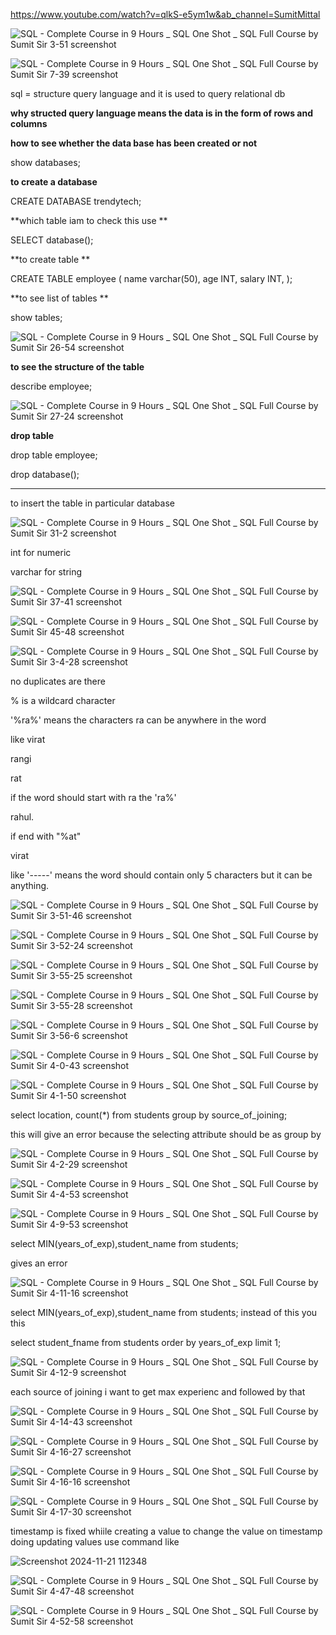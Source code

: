 https://www.youtube.com/watch?v=qlkS-e5ym1w&ab_channel=SumitMittal

![SQL - Complete Course in 9 Hours _ SQL One Shot _ SQL Full Course by Sumit Sir 3-51 screenshot](https://github.com/user-attachments/assets/44316bea-bc9d-44ac-89cd-1092c890d7ea)

![SQL - Complete Course in 9 Hours _ SQL One Shot _ SQL Full Course by Sumit Sir 7-39 screenshot](https://github.com/user-attachments/assets/9d10be8d-1802-4501-8eee-9a39e5440674)

sql = structure query language and it is used to query relational db

**why structed query language means the data is in the form of rows and columns**

**how to see whether the data base has been created or not**

show databases;

**to create a database**

CREATE DATABASE trendytech;


**which table iam to check this use **

SELECT database();


**to create table **

CREATE TABLE employee 
(
name varchar(50),
age INT,
salary INT,
);

**to see list of tables **

show tables;

![SQL - Complete Course in 9 Hours _ SQL One Shot _ SQL Full Course by Sumit Sir 26-54 screenshot](https://github.com/user-attachments/assets/b78f503c-54cc-443c-a962-59589db1aafa)


**to see the structure of the table**

describe employee;

![SQL - Complete Course in 9 Hours _ SQL One Shot _ SQL Full Course by Sumit Sir 27-24 screenshot](https://github.com/user-attachments/assets/1b9d062d-e5e6-4f2c-afe4-31c154c2f86f)

**drop table**

drop table employee;

drop database();

---

to insert the table in particular database

![SQL - Complete Course in 9 Hours _ SQL One Shot _ SQL Full Course by Sumit Sir 31-2 screenshot](https://github.com/user-attachments/assets/b94d9c43-0668-4d7f-becc-b3ec241cec9d)



int for numeric

varchar for string


![SQL - Complete Course in 9 Hours _ SQL One Shot _ SQL Full Course by Sumit Sir 37-41 screenshot](https://github.com/user-attachments/assets/e59b9e9d-eb2b-4083-8a46-bfc30d0d516d)


![SQL - Complete Course in 9 Hours _ SQL One Shot _ SQL Full Course by Sumit Sir 45-48 screenshot](https://github.com/user-attachments/assets/17176ad5-ada7-493b-9be6-c1103b258d2c)

![SQL - Complete Course in 9 Hours _ SQL One Shot _ SQL Full Course by Sumit Sir 3-4-28 screenshot](https://github.com/user-attachments/assets/b01e7483-59bf-4ffd-a9bd-6cba696af745)

no duplicates are there

% is a wildcard character

'%ra%' means the characters ra can be anywhere in the word 

like virat

rangi

rat

if the word should start with ra the 'ra%' 

rahul.

if end with "%at"

virat

like '-----'  means the word should contain only 5 characters but it can be anything.

![SQL - Complete Course in 9 Hours _ SQL One Shot _ SQL Full Course by Sumit Sir 3-51-46 screenshot](https://github.com/user-attachments/assets/71591a07-4cef-4731-908b-15bafb019171)

![SQL - Complete Course in 9 Hours _ SQL One Shot _ SQL Full Course by Sumit Sir 3-52-24 screenshot](https://github.com/user-attachments/assets/38f6ba1c-d0f5-438d-bdea-40cfbc0d11ae)

![SQL - Complete Course in 9 Hours _ SQL One Shot _ SQL Full Course by Sumit Sir 3-55-25 screenshot](https://github.com/user-attachments/assets/95a9b95d-3644-497a-a630-aa19869497fa)

![SQL - Complete Course in 9 Hours _ SQL One Shot _ SQL Full Course by Sumit Sir 3-55-28 screenshot](https://github.com/user-attachments/assets/e1d747ff-b1d8-4ee1-86bc-16530cb5e7c5)


![SQL - Complete Course in 9 Hours _ SQL One Shot _ SQL Full Course by Sumit Sir 3-56-6 screenshot](https://github.com/user-attachments/assets/390fd086-db00-4242-96f0-b7574d89c91d)

![SQL - Complete Course in 9 Hours _ SQL One Shot _ SQL Full Course by Sumit Sir 4-0-43 screenshot](https://github.com/user-attachments/assets/0101ff55-8e98-4d91-9474-26af7cfee530)

![SQL - Complete Course in 9 Hours _ SQL One Shot _ SQL Full Course by Sumit Sir 4-1-50 screenshot](https://github.com/user-attachments/assets/74191921-d5d8-42bc-a742-3503247c1724)


select location, count(*) from students group by source_of_joining;

this will give an error because the selecting attribute should be as group by

![SQL - Complete Course in 9 Hours _ SQL One Shot _ SQL Full Course by Sumit Sir 4-2-29 screenshot](https://github.com/user-attachments/assets/2f572488-ea6d-4732-9663-639206f28e2d)

![SQL - Complete Course in 9 Hours _ SQL One Shot _ SQL Full Course by Sumit Sir 4-4-53 screenshot](https://github.com/user-attachments/assets/48545830-bf9b-4b21-bd06-c512fa46a22a)

![SQL - Complete Course in 9 Hours _ SQL One Shot _ SQL Full Course by Sumit Sir 4-9-53 screenshot](https://github.com/user-attachments/assets/2beff95f-0d50-4c80-8177-8c5e6d2f22db)

select MIN(years_of_exp),student_name from students; 

gives an error

![SQL - Complete Course in 9 Hours _ SQL One Shot _ SQL Full Course by Sumit Sir 4-11-16 screenshot](https://github.com/user-attachments/assets/250e2fb5-f0f0-47c8-b68b-25b45c1cc5a1)

select MIN(years_of_exp),student_name from students; instead of this you this

select student_fname from students order by years_of_exp limit 1;


![SQL - Complete Course in 9 Hours _ SQL One Shot _ SQL Full Course by Sumit Sir 4-12-9 screenshot](https://github.com/user-attachments/assets/4957b6e7-6558-49fd-ae86-d1a37a554e4b)


each source of joining i want to get max experienc and followed by that

![SQL - Complete Course in 9 Hours _ SQL One Shot _ SQL Full Course by Sumit Sir 4-14-43 screenshot](https://github.com/user-attachments/assets/6d75a366-4c53-4d03-aec6-488e1b382755)

![SQL - Complete Course in 9 Hours _ SQL One Shot _ SQL Full Course by Sumit Sir 4-16-27 screenshot](https://github.com/user-attachments/assets/d42eaf55-36b0-4dce-a916-b563602b31f1)

![SQL - Complete Course in 9 Hours _ SQL One Shot _ SQL Full Course by Sumit Sir 4-16-16 screenshot](https://github.com/user-attachments/assets/e50f9184-323b-4b6c-8c86-14b659ec2466)



![SQL - Complete Course in 9 Hours _ SQL One Shot _ SQL Full Course by Sumit Sir 4-17-30 screenshot](https://github.com/user-attachments/assets/7a1fc977-8cd1-4113-a866-d7f8506b47bf)


timestamp is fixed whiile creating a value to change the value on timestamp doing updating values 
use command like

![Screenshot 2024-11-21 112348](https://github.com/user-attachments/assets/c0b2eedb-22b2-4eab-99da-970c56e6a2ff)

![SQL - Complete Course in 9 Hours _ SQL One Shot _ SQL Full Course by Sumit Sir 4-47-48 screenshot](https://github.com/user-attachments/assets/535e9877-8c4c-4fa2-af49-badd7fb0cb53)

![SQL - Complete Course in 9 Hours _ SQL One Shot _ SQL Full Course by Sumit Sir 4-52-58 screenshot](https://github.com/user-attachments/assets/125ec5d4-2c11-448c-859f-d0c94ba74da6)



